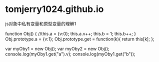 tomjerry1024.github.io
======================

js对象中私有变量和原型变量的理解1

function Obj()
{
	//this.a = {v:0};
	this.a.v++;	
	this.b = 1;
	this.b++;
}
Obj.prototype.a = {v:1};
Obj.prototype.get = function(k){
	return this[k];	
};

var myOby1 = new Obj();
var myOby2 = new Obj();
console.log(myOby1.get("a").v);
console.log(myOby1.get("b"));




